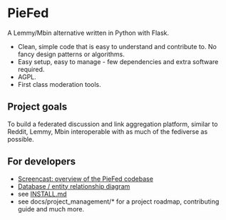 # PieFed

A Lemmy/Mbin alternative written in Python with Flask.

 - Clean, simple code that is easy to understand and contribute to. No fancy design patterns or algorithms.
 - Easy setup, easy to manage - few dependencies and extra software required.
 - AGPL.
 - First class moderation tools.

## Project goals

To build a federated discussion and link aggregation platform, similar to Reddit, Lemmy, Mbin interoperable with as
much of the fediverse as possible.

## For developers

- [Screencast: overview of the PieFed codebase](https://join.piefed.social/2024/01/22/an-introduction-to-the-piefed-codebase/)
- [Database / entity relationship diagram](https://join.piefed.social/wp-content/uploads/2024/02/PieFed-entity-relationships.png)
- see [INSTALL.md](INSTALL.md)
- see docs/project_management/* for a project roadmap, contributing guide and much more.
